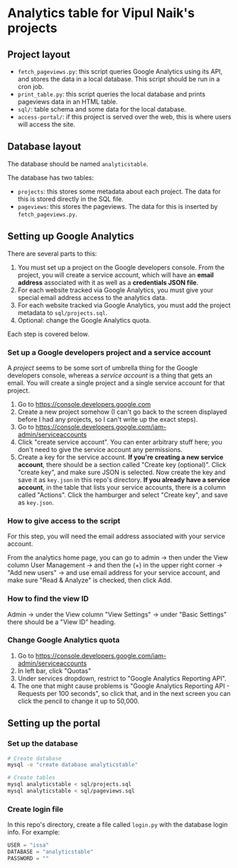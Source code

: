 # Analytics table for Vipul Naik's projects

## Project layout

- `fetch_pageviews.py`: this script queries Google Analytics using its API, and
  stores the data in a local database. This script should be run in a cron job.
- `print_table.py`: this script queries the local database and prints pageviews
  data in an HTML table.
- `sql/`: table schema and some data for the local database.
- `access-portal/`: if this project is served over the web, this is where users
  will access the site.

## Database layout

The database should be named `analyticstable`.

The database has two tables:

- `projects`: this stores some metadata about each project. The data for this
  is stored directly in the SQL file.
- `pageviews`: this stores the pageviews. The data for this is inserted by
  `fetch_pageviews.py`.

## Setting up Google Analytics

There are several parts to this:

1. You must set up a project on the Google developers console. From the
   project, you will create a service account, which will have an **email
   address** associated with it as well as a **credentials JSON file**.
2. For each website tracked via Google Analytics, you must give your special
   email address access to the analytics data.
3. For each website tracked via Google Analytics, you must add the project
   metadata to `sql/projects.sql`.
4. Optional: change the Google Analytics quota.

Each step is covered below.

### Set up a Google developers project and a service account

A _project_ seems to be some sort of umbrella thing for the Google developers
console, whereas a _service account_ is a thing that gets an email. You will
create a single project and a single service account for that project.

1. Go to https://console.developers.google.com
2. Create a new project somehow (I can't go back to the screen displayed before
   I had any projects, so I can't write up the exact steps).
3. Go to https://console.developers.google.com/iam-admin/serviceaccounts
4. Click "create service account". You can enter arbitrary stuff here; you don't
   need to give the service account any permissions.
5. Create a key for the service account. **If you're creating a new service
   account**, there should be a section called "Create key (optional)". Click
   "create key", and make sure JSON is selected. Now create the key and save it
   as `key.json` in this repo's directory.
   **If you already have a service account**, in the table that lists your
   service accounts, there is a column called "Actions". Click the hamburger
   and select "Create key", and save as `key.json`.

### How to give access to the script

For this step, you will need the email address associated with your service
account.

From the analytics home page, you can go to admin → then under the View column
User Management → and then the (+) in the upper right corner → "Add new users"
→ and use email address for your service account, and make sure "Read &
Analyze" is checked, then click Add.

### How to find the view ID

Admin → under the View column "View Settings" → under "Basic Settings" there
should be a "View ID" heading.

### Change Google Analytics quota

1. Go to https://console.developers.google.com/iam-admin/serviceaccounts
2. In left bar, click "Quotas"
3. Under services dropdown, restrict to "Google Analytics Reporting API".
4. The one that might cause problems is "Google Analytics Reporting API - Requests
   per 100 seconds", so click that, and in the next screen you can click the
   pencil to change it up to 50,000.

## Setting up the portal

### Set up the database

```bash
# Create database
mysql -e "create database analyticstable"

# Create tables
mysql analyticstable < sql/projects.sql
mysql analyticstable < sql/pageviews.sql
```

### Create login file

In this repo's directory, create a file called `login.py` with the database login info.
For example:

```python
USER = "issa"
DATABASE = "analyticstable"
PASSWORD = ""
```
